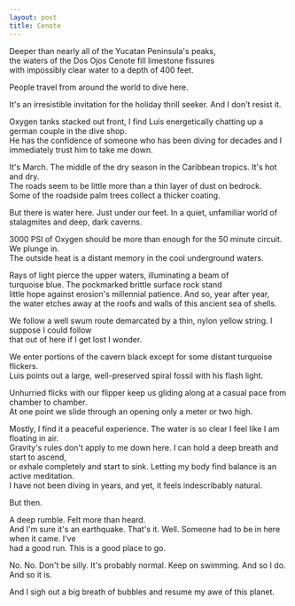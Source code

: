 ```yaml
---
layout: post
title: Cenote
---
```


Deeper than nearly all of the Yucatan Peninsula's peaks,  
the waters of the Dos Ojos Cenote fill limestone fissures  
with impossibly clear water to a depth of 400 feet.  

People travel from around the world to dive here.  

It's an irresistible invitation for the holiday thrill seeker. And I don't resist it.  

Oxygen tanks stacked out front, I find Luis energetically chatting up a german couple in the dive shop.  
He has the confidence of someone who has been diving for decades and I immediately trust him to take me down.  

It's March. The middle of the dry season in the Caribbean tropics. It's hot and dry.  
The roads seem to be little more than a thin layer of dust on bedrock.  
Some of the roadside palm trees collect a thicker coating.  

But there is water here. Just under our feet. In a quiet, unfamiliar world of stalagmites and deep, dark caverns.  

3000 PSI of Oxygen should be more than enough for the 50 minute circuit.  
We plunge in.   
The outside heat is a distant memory in the cool underground waters.  

Rays of light pierce the upper waters, illuminating a beam of  
turquoise blue. The pockmarked brittle surface rock stand  
little hope against erosion's millennial patience. And so, year after year,  
the water etches away at the roofs and walls of this ancient sea of shells.  

We follow a well swum route demarcated by a thin, nylon yellow string. I suppose I could follow  
that out of here if I get lost I wonder.  

We enter portions of the cavern black except for some distant turquoise flickers.  
Luis points out a large, well-preserved spiral fossil with his flash light.   

Unhurried flicks with our flipper keep us gliding along at a casual pace from chamber to chamber.  
At one point we slide through an opening only a meter or two high.  

Mostly, I find it a peaceful experience. The water is so clear I feel like I am floating in air.  
Gravity's rules don't apply to me down here. I can hold a deep breath and start to ascend,  
or exhale completely and start to sink. Letting my body find balance is an active meditation.  
I have not been diving in years, and yet, it feels indescribably natural.    

But then.  

A deep rumble. Felt more than heard.  
And I'm sure it's an earthquake. That's it. Well. Someone had to be in here when it came. I've  
had a good run. This is a good place to go.  

No. No. Don't be silly. It's probably normal. Keep on swimming. And so I do. And so it is.  

And I sigh out a big breath of bubbles and resume my awe of this planet.  
